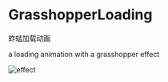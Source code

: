# GrasshopperLoading
蚱蜢加载动画

a loading animation with a grasshopper effect


![effect](http://upload-images.jianshu.io/upload_images/662664-d4c18044b72108bc.gif?imageMogr2/auto-orient/strip)